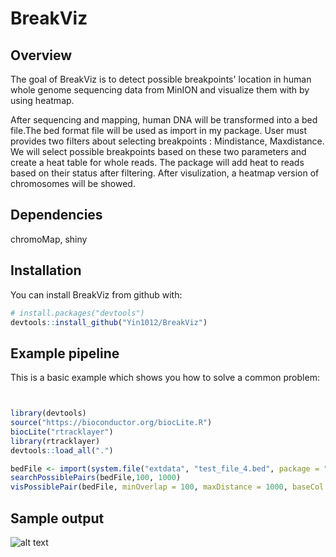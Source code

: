 # BreakViz

## Overview
The goal of BreakViz is to detect possible breakpoints' location in human whole genome sequencing data from MinION and visualize them with by using heatmap.

After sequencing and mapping, human DNA will be transformed into a bed file.The bed format file will be used as import in my package. User must provides two filters about selecting breakpoints : Mindistance, Maxdistance. We will select possible breakpoints based on these two parameters and create a heat table for whole reads. The package will add heat to reads based on their status after filtering. After visulization, a heatmap version of chromosomes will be showed.

## Dependencies
chromoMap, shiny

## Installation

You can install BreakViz from github with:


``` r
# install.packages("devtools")
devtools::install_github("Yin1012/BreakViz")
```

## Example pipeline

This is a basic example which shows you how to solve a common problem:

``` r


library(devtools)
source("https://bioconductor.org/biocLite.R")
biocLite("rtracklayer")
library(rtracklayer)
devtools::load_all(".")

bedFile <- import(system.file("extdata", "test_file_4.bed", package = "BreakViz"), format = "bed")
searchPossiblePairs(bedFile,100, 1000)
visPossiblePair(bedFile, minOverlap = 100, maxDistance = 1000, baseCol = 1)
```
## Sample output

![alt text](http://steipe.biochemistry.utoronto.ca/abc/students/images/b/b8/Result.PNG)
